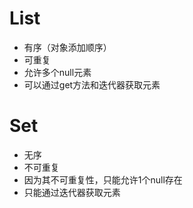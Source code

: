 # List
* 有序（对象添加顺序）
* 可重复
* 允许多个null元素
* 可以通过get方法和迭代器获取元素

# Set
* 无序
* 不可重复
* 因为其不可重复性，只能允许1个null存在
* 只能通过迭代器获取元素
